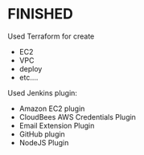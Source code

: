 FINISHED
==========
Used Terraform for create 
- EC2 
- VPC
- deploy
- etc.... 


Used Jenkins plugin:

- Amazon EC2 plugin 
- CloudBees AWS Credentials Plugin
- Email Extension Plugin
- GitHub plugin
- NodeJS Plugin

